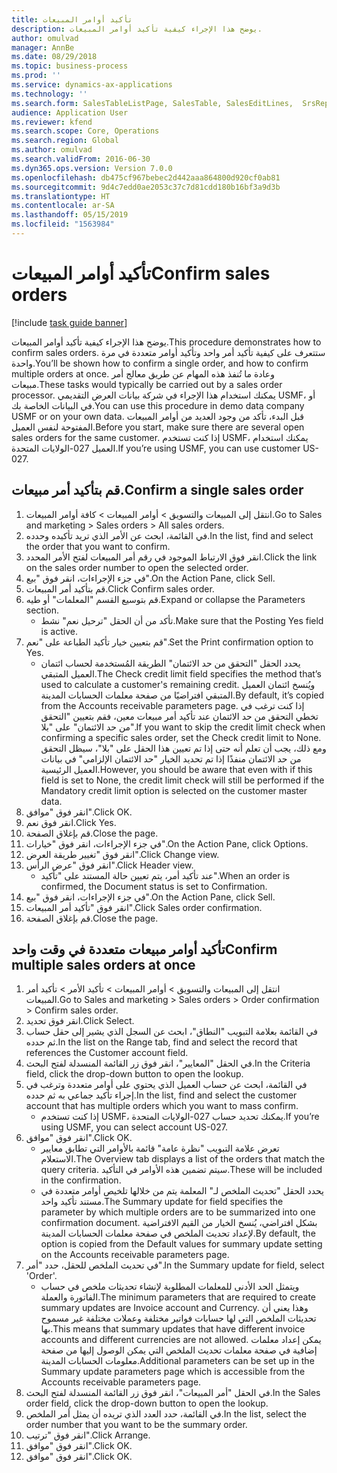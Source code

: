 ```yaml
---
title: تأكيد أوامر المبيعات
description: يوضح هذا الإجراء كيفية تأكيد أوامر المبيعات.
author: omulvad
manager: AnnBe
ms.date: 08/29/2018
ms.topic: business-process
ms.prod: ''
ms.service: dynamics-ax-applications
ms.technology: ''
ms.search.form: SalesTableListPage, SalesTable, SalesEditLines,  SrsReportViewerForm, CustConfirmJournal, SysQueryForm, SysQueryFieldLookUp, SysLookup, SalesParmIdLookup
audience: Application User
ms.reviewer: kfend
ms.search.scope: Core, Operations
ms.search.region: Global
ms.author: omulvad
ms.search.validFrom: 2016-06-30
ms.dyn365.ops.version: Version 7.0.0
ms.openlocfilehash: db475cf967bebec2d442aaa864800d920cf0ab81
ms.sourcegitcommit: 9d4c7edd0ae2053c37c7d81cdd180b16bf3a9d3b
ms.translationtype: HT
ms.contentlocale: ar-SA
ms.lasthandoff: 05/15/2019
ms.locfileid: "1563984"
---
```

# <a name="confirm-sales-orders"></a><span data-ttu-id="fdb71-103">تأكيد أوامر المبيعات</span><span class="sxs-lookup"><span data-stu-id="fdb71-103">Confirm sales orders</span></span>

[!include [task guide banner](../../includes/task-guide-banner.md)]

<span data-ttu-id="fdb71-104">يوضح هذا الإجراء كيفية تأكيد أوامر المبيعات.</span><span class="sxs-lookup"><span data-stu-id="fdb71-104">This procedure demonstrates how to confirm sales orders.</span></span> <span data-ttu-id="fdb71-105">ستتعرف على كيفية تأكيد أمر واحد وتأكيد أوامر متعددة في مرة واحدة.</span><span class="sxs-lookup"><span data-stu-id="fdb71-105">You’ll be shown how to confirm a single order, and how to confirm multiple orders at once.</span></span> <span data-ttu-id="fdb71-106">وعادة ما تُنفذ هذه المهام عن طريق معالج أمر مبيعات.</span><span class="sxs-lookup"><span data-stu-id="fdb71-106">These tasks would typically be carried out by a sales order processor.</span></span> <span data-ttu-id="fdb71-107">يمكنك استخدام هذا الإجراء في شركة بيانات العرض التقديمي USMF، أو في البيانات الخاصة بك.</span><span class="sxs-lookup"><span data-stu-id="fdb71-107">You can use this procedure in demo data company USMF or on your own data.</span></span> <span data-ttu-id="fdb71-108">قبل البدء، تأكد من وجود العديد من أوامر المبيعات المفتوحة لنفس العميل.</span><span class="sxs-lookup"><span data-stu-id="fdb71-108">Before you start, make sure there are several open sales orders for the same customer.</span></span> <span data-ttu-id="fdb71-109">إذا كنت تستخدم USMF، يمكنك استخدام العميل 027-الولايات المتحدة.</span><span class="sxs-lookup"><span data-stu-id="fdb71-109">If you’re using USMF, you can use customer US-027.</span></span>


## <a name="confirm-a-single-sales-order"></a><span data-ttu-id="fdb71-110">قم بتأكيد أمر مبيعات.</span><span class="sxs-lookup"><span data-stu-id="fdb71-110">Confirm a single sales order</span></span>
1. <span data-ttu-id="fdb71-111">انتقل إلى المبيعات والتسويق > أوامر المبيعات > كافة أوامر المبيعات.</span><span class="sxs-lookup"><span data-stu-id="fdb71-111">Go to Sales and marketing > Sales orders > All sales orders.</span></span>
2. <span data-ttu-id="fdb71-112">في القائمة، ابحث عن الأمر الذي تريد تأكيده وحدده.</span><span class="sxs-lookup"><span data-stu-id="fdb71-112">In the list, find and select the order that you want to confirm.</span></span>
3. <span data-ttu-id="fdb71-113">انقر فوق الارتباط الموجود في رقم أمر المبيعات لفتح الأمر المحدد.</span><span class="sxs-lookup"><span data-stu-id="fdb71-113">Click the link on the sales order number to open the selected order.</span></span>
4. <span data-ttu-id="fdb71-114">في جزء الإجراءات، انقر فوق "بيع‬".</span><span class="sxs-lookup"><span data-stu-id="fdb71-114">On the Action Pane, click Sell.</span></span>
5. <span data-ttu-id="fdb71-115">قم بتأكيد أمر المبيعات.</span><span class="sxs-lookup"><span data-stu-id="fdb71-115">Click Confirm sales order.</span></span>
6. <span data-ttu-id="fdb71-116">قم بتوسيع القسم "المعلمات" أو طيه.</span><span class="sxs-lookup"><span data-stu-id="fdb71-116">Expand or collapse the Parameters section.</span></span>
    * <span data-ttu-id="fdb71-117">تأكد من أن الحقل "ترحيل نعم" نشط.</span><span class="sxs-lookup"><span data-stu-id="fdb71-117">Make sure that the Posting Yes field is active.</span></span>  
7. <span data-ttu-id="fdb71-118">قم بتعيين خيار تأكيد الطباعة على "نعم".</span><span class="sxs-lookup"><span data-stu-id="fdb71-118">Set the Print confirmation option to Yes.</span></span>
    * <span data-ttu-id="fdb71-119">يحدد الحقل "التحقق من حد الائتمان" الطريقة المُستخدمة لحساب ائتمان العميل المتبقي.</span><span class="sxs-lookup"><span data-stu-id="fdb71-119">The Check credit limit field specifies the method that’s used to calculate a customer's remaining credit.</span></span> <span data-ttu-id="fdb71-120">ويُنسخ ائتمان العميل المتبقي افتراضيًا من صفحة معلمات الحسابات المدينة.</span><span class="sxs-lookup"><span data-stu-id="fdb71-120">By default, it’s copied from the Accounts receivable parameters page.</span></span> <span data-ttu-id="fdb71-121">إذا كنت ترغب في تخطي التحقق من حد الائتمان عند تأكيد أمر مبيعات معين، فقم بتعيين "التحقق من حد الائتمان" على "بلا".</span><span class="sxs-lookup"><span data-stu-id="fdb71-121">If you want to skip the credit limit check when confirming a specific sales order, set the Check credit limit to None.</span></span> <span data-ttu-id="fdb71-122">ومع ذلك، يجب أن تعلم أنه حتى إذا تم تعيين هذا الحقل على "بلا"، سيظل التحقق من حد الائتمان منفذًا إذا تم تحديد الخيار "حد الائتمان الإلزامي" في بيانات العميل الرئيسية.</span><span class="sxs-lookup"><span data-stu-id="fdb71-122">However, you should be aware that even with if this field is set to None, the credit limit check will still be performed if the Mandatory credit limit option is selected on the customer master data.</span></span>  
8. <span data-ttu-id="fdb71-123">انقر فوق "موافق".</span><span class="sxs-lookup"><span data-stu-id="fdb71-123">Click OK.</span></span>
9. <span data-ttu-id="fdb71-124">انقر فوق نعم.</span><span class="sxs-lookup"><span data-stu-id="fdb71-124">Click Yes.</span></span>
10. <span data-ttu-id="fdb71-125">قم بإغلاق الصفحة.</span><span class="sxs-lookup"><span data-stu-id="fdb71-125">Close the page.</span></span>
11. <span data-ttu-id="fdb71-126">في جزء الإجراءات، انقر فوق "خيارات".</span><span class="sxs-lookup"><span data-stu-id="fdb71-126">On the Action Pane, click Options.</span></span>
12. <span data-ttu-id="fdb71-127">انقر فوق "تغيير طريقة العرض‬".</span><span class="sxs-lookup"><span data-stu-id="fdb71-127">Click Change view.</span></span>
13. <span data-ttu-id="fdb71-128">انقر فوق "عرض الرأس".</span><span class="sxs-lookup"><span data-stu-id="fdb71-128">Click Header view.</span></span>
    * <span data-ttu-id="fdb71-129">عند تأكيد أمر، يتم تعيين حالة المستند على "تأكيد".</span><span class="sxs-lookup"><span data-stu-id="fdb71-129">When an order is confirmed, the Document status is set to Confirmation.</span></span>  
14. <span data-ttu-id="fdb71-130">في جزء الإجراءات، انقر فوق "بيع‬".</span><span class="sxs-lookup"><span data-stu-id="fdb71-130">On the Action Pane, click Sell.</span></span>
15. <span data-ttu-id="fdb71-131">انقر فوق "تأكيد أمر المبيعات".</span><span class="sxs-lookup"><span data-stu-id="fdb71-131">Click Sales order confirmation.</span></span>
16. <span data-ttu-id="fdb71-132">قم بإغلاق الصفحة.</span><span class="sxs-lookup"><span data-stu-id="fdb71-132">Close the page.</span></span>

## <a name="confirm-multiple-sales-orders-at-once"></a><span data-ttu-id="fdb71-133">تأكيد أوامر مبيعات متعددة في وقت واحد</span><span class="sxs-lookup"><span data-stu-id="fdb71-133">Confirm multiple sales orders at once</span></span>
1. <span data-ttu-id="fdb71-134">انتقل إلى المبيعات والتسويق > أوامر المبيعات > تأكيد الأمر > تأكيد أمر المبيعات.</span><span class="sxs-lookup"><span data-stu-id="fdb71-134">Go to Sales and marketing > Sales orders > Order confirmation > Confirm sales order.</span></span>
2. <span data-ttu-id="fdb71-135">انقر فوق تحديد.</span><span class="sxs-lookup"><span data-stu-id="fdb71-135">Click Select.</span></span>
3. <span data-ttu-id="fdb71-136">في القائمة بعلامة التبويب "النطاق"، ابحث عن السجل الذي يشير إلى حقل حساب ثم حدده.</span><span class="sxs-lookup"><span data-stu-id="fdb71-136">In the list on the Range tab, find and select the record that references the Customer account field.</span></span>
4. <span data-ttu-id="fdb71-137">في الحقل "المعايير"، انقر فوق زر القائمة المنسدلة لفتح البحث.</span><span class="sxs-lookup"><span data-stu-id="fdb71-137">In the Criteria field, click the drop-down button to open the lookup.</span></span>
5. <span data-ttu-id="fdb71-138">في القائمة، ابحث عن حساب العميل الذي يحتوي على أوامر متعددة وترغب في إجراء تأكيد جماعي به ثم حدده.</span><span class="sxs-lookup"><span data-stu-id="fdb71-138">In the list, find and select the customer account that has multiple orders which you want to mass confirm.</span></span>
    * <span data-ttu-id="fdb71-139">إذا كنت تستخدم USMF، يمكنك تحديد حساب 027-الولايات المتحدة.</span><span class="sxs-lookup"><span data-stu-id="fdb71-139">If you’re using USMF, you can select account US-027.</span></span>  
6. <span data-ttu-id="fdb71-140">انقر فوق "موافق".</span><span class="sxs-lookup"><span data-stu-id="fdb71-140">Click OK.</span></span>
    * <span data-ttu-id="fdb71-141">تعرض علامة التبويب "نظرة عامة" قائمة بالأوامر التي تطابق معايير الاستعلام.</span><span class="sxs-lookup"><span data-stu-id="fdb71-141">The Overview tab displays a list of the orders that match the query criteria.</span></span> <span data-ttu-id="fdb71-142">سيتم تضمين هذه الأوامر في التأكيد.</span><span class="sxs-lookup"><span data-stu-id="fdb71-142">These will be included in the confirmation.</span></span>  
    * <span data-ttu-id="fdb71-143">يحدد الحقل "تحديث الملخص لـ" المعلمة يتم من خلالها تلخيص أوامر متعددة في مستند تأكيد واحد.</span><span class="sxs-lookup"><span data-stu-id="fdb71-143">The Summary update for field specifies the parameter by which multiple orders are to be summarized into one confirmation document.</span></span> <span data-ttu-id="fdb71-144">بشكل افتراضي، يُنسخ الخيار من القيم الافتراضية لإعداد تحديث الملخص في صفحة معلمات الحسابات المدينة.</span><span class="sxs-lookup"><span data-stu-id="fdb71-144">By default, the option is copied from the Default values for summary update setting on the Accounts receivable parameters page.</span></span>  
7. <span data-ttu-id="fdb71-145">في تحديث الملخص للحقل، حدد "أمر".</span><span class="sxs-lookup"><span data-stu-id="fdb71-145">In the Summary update for field, select 'Order'.</span></span>
    * <span data-ttu-id="fdb71-146">ويتمثل الحد الأدنى للمعلمات المطلوبة لإنشاء تحديثات ملخص في حساب الفاتورة والعملة.</span><span class="sxs-lookup"><span data-stu-id="fdb71-146">The minimum parameters that are required to create summary updates are Invoice account and Currency.</span></span> <span data-ttu-id="fdb71-147">وهذا يعني أن تحديثات الملخص التي لها حسابات فواتير مختلفة وعملات مختلفة غير مسموح بها.</span><span class="sxs-lookup"><span data-stu-id="fdb71-147">This means that summary updates that have different invoice accounts and different currencies are not allowed.</span></span> <span data-ttu-id="fdb71-148">يمكن إعداد معلمات إضافية في صفحة معلمات تحديث الملخص التي يمكن الوصول إليها من صفحة معلومات الحسابات المدينة.</span><span class="sxs-lookup"><span data-stu-id="fdb71-148">Additional parameters can be set up in the Summary update parameters page which is accessible from the Accounts receivable parameters page.</span></span>  
8. <span data-ttu-id="fdb71-149">في الحقل "أمر المبيعات"، انقر فوق زر القائمة المنسدلة لفتح البحث.</span><span class="sxs-lookup"><span data-stu-id="fdb71-149">In the Sales order field, click the drop-down button to open the lookup.</span></span>
9. <span data-ttu-id="fdb71-150">في القائمة، حدد العدد الذي تريده أن يمثل أمر الملخص.</span><span class="sxs-lookup"><span data-stu-id="fdb71-150">In the list, select the order number that you want to be the summary order.</span></span>
10. <span data-ttu-id="fdb71-151">انقر فوق "ترتيب".</span><span class="sxs-lookup"><span data-stu-id="fdb71-151">Click Arrange.</span></span>
11. <span data-ttu-id="fdb71-152">انقر فوق "موافق".</span><span class="sxs-lookup"><span data-stu-id="fdb71-152">Click OK.</span></span>
12. <span data-ttu-id="fdb71-153">انقر فوق "موافق".</span><span class="sxs-lookup"><span data-stu-id="fdb71-153">Click OK.</span></span>

